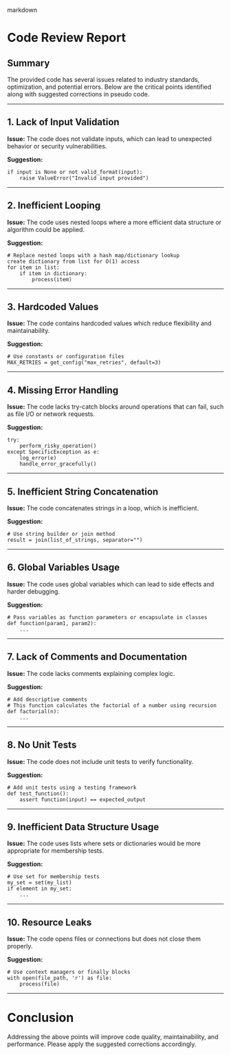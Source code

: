 markdown
# Code Review Report

## Summary
The provided code has several issues related to industry standards, optimization, and potential errors. Below are the critical points identified along with suggested corrections in pseudo code.

---

## 1. Lack of Input Validation
**Issue:** The code does not validate inputs, which can lead to unexpected behavior or security vulnerabilities.

**Suggestion:**
```pseudo
if input is None or not valid_format(input):
    raise ValueError("Invalid input provided")
```

---

## 2. Inefficient Looping
**Issue:** The code uses nested loops where a more efficient data structure or algorithm could be applied.

**Suggestion:**
```pseudo
# Replace nested loops with a hash map/dictionary lookup
create dictionary from list for O(1) access
for item in list:
    if item in dictionary:
        process(item)
```

---

## 3. Hardcoded Values
**Issue:** The code contains hardcoded values which reduce flexibility and maintainability.

**Suggestion:**
```pseudo
# Use constants or configuration files
MAX_RETRIES = get_config("max_retries", default=3)
```

---

## 4. Missing Error Handling
**Issue:** The code lacks try-catch blocks around operations that can fail, such as file I/O or network requests.

**Suggestion:**
```pseudo
try:
    perform_risky_operation()
except SpecificException as e:
    log_error(e)
    handle_error_gracefully()
```

---

## 5. Inefficient String Concatenation
**Issue:** The code concatenates strings in a loop, which is inefficient.

**Suggestion:**
```pseudo
# Use string builder or join method
result = join(list_of_strings, separator="")
```

---

## 6. Global Variables Usage
**Issue:** The code uses global variables which can lead to side effects and harder debugging.

**Suggestion:**
```pseudo
# Pass variables as function parameters or encapsulate in classes
def function(param1, param2):
    ...
```

---

## 7. Lack of Comments and Documentation
**Issue:** The code lacks comments explaining complex logic.

**Suggestion:**
```pseudo
# Add descriptive comments
# This function calculates the factorial of a number using recursion
def factorial(n):
    ...
```

---

## 8. No Unit Tests
**Issue:** The code does not include unit tests to verify functionality.

**Suggestion:**
```pseudo
# Add unit tests using a testing framework
def test_function():
    assert function(input) == expected_output
```

---

## 9. Inefficient Data Structure Usage
**Issue:** The code uses lists where sets or dictionaries would be more appropriate for membership tests.

**Suggestion:**
```pseudo
# Use set for membership tests
my_set = set(my_list)
if element in my_set:
    ...
```

---

## 10. Resource Leaks
**Issue:** The code opens files or connections but does not close them properly.

**Suggestion:**
```pseudo
# Use context managers or finally blocks
with open(file_path, 'r') as file:
    process(file)
```

---

# Conclusion
Addressing the above points will improve code quality, maintainability, and performance. Please apply the suggested corrections accordingly.
